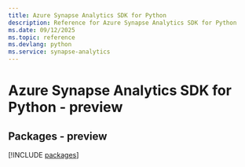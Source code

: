 ```yaml
---
title: Azure Synapse Analytics SDK for Python
description: Reference for Azure Synapse Analytics SDK for Python
ms.date: 09/12/2025
ms.topic: reference
ms.devlang: python
ms.service: synapse-analytics
---
```

# Azure Synapse Analytics SDK for Python - preview
## Packages - preview
[!INCLUDE [packages](synapse-analytics-index.md)]